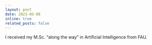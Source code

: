 ```yaml
---
layout: post
date: 2023-05-08
inline: true
related_posts: false
---
```


I received my M.Sc. “along the way” in Artificial Intelligence from FAU. 